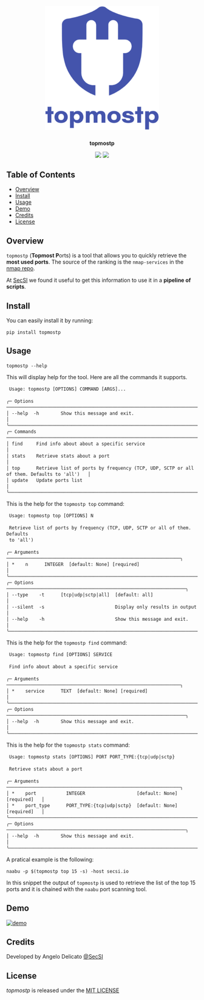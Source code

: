 <h1 align="center">
  <br>
    <img src="https://raw.githubusercontent.com/cybersecsi/topmostp/main/logo.png" alt= "topmostp" width="300px">
</h1>
<p align="center">
    <b>topmostp</b>
<p>

<p align="center">
  <a href="https://github.com/cybersecsi/topmostp/blob/main/README.md"><img src="https://img.shields.io/badge/Documentation-complete-green.svg?style=flat"></a>
  <a href="https://github.com/cybersecsi/topmostp/blob/main/LICENSE"><img src="https://img.shields.io/badge/License-MIT-blue.svg"></a>
</p>

## Table of Contents
- [Overview](#overview)
- [Install](#install)
- [Usage](#usage)
- [Demo](#demo)
- [Credits](#credits)
- [License](#license)

## Overview
``topmostp`` (**Topmost P**orts) is a tool that allows you to quickly retrieve the **most used ports**. The source of the ranking is the ``nmap-services`` in the [nmap repo](https://raw.githubusercontent.com/nmap/nmap/master/nmap-services).

At [SecSI](https://secsi.io) we found it useful to get this information to use it in a **pipeline of scripts**.

## Install
You can easily install it by running:
```
pip install topmostp
```

## Usage
```
topmostp --help
```

This will display help for the tool. Here are all the commands it supports.

```
 Usage: topmostp [OPTIONS] COMMAND [ARGS]...                                                         
                                                                                                     
╭─ Options ─────────────────────────────────────────────────────────────────────────────────────────╮
│ --help  -h        Show this message and exit.                                                     │
╰───────────────────────────────────────────────────────────────────────────────────────────────────╯
╭─ Commands ────────────────────────────────────────────────────────────────────────────────────────╮
│ find     Find info about about a specific service                                                 │
│ stats    Retrieve stats about a port                                                              │
│ top      Retrieve list of ports by frequency (TCP, UDP, SCTP or all of them. Defaults to 'all')   │
│ update   Update ports list                                                                        │
╰───────────────────────────────────────────────────────────────────────────────────────────────────╯
```

This is the help for the ``topmostp top`` command:
```
 Usage: topmostp top [OPTIONS] N                                              
                                                                              
 Retrieve list of ports by frequency (TCP, UDP, SCTP or all of them. Defaults 
 to 'all')                                                                    
                                                                              
╭─ Arguments ────────────────────────────────────────────────────────────────╮
│ *    n      INTEGER  [default: None] [required]                            │
╰────────────────────────────────────────────────────────────────────────────╯
╭─ Options ──────────────────────────────────────────────────────────────────╮
│ --type    -t      [tcp|udp|sctp|all]  [default: all]                       │
│ --silent  -s                          Display only results in output       │
│ --help    -h                          Show this message and exit.          │
╰────────────────────────────────────────────────────────────────────────────╯
```

This is the help for the ``topmostp find`` command:
```
 Usage: topmostp find [OPTIONS] SERVICE                                       
                                                                              
 Find info about about a specific service                                     
                                                                              
╭─ Arguments ────────────────────────────────────────────────────────────────╮
│ *    service      TEXT  [default: None] [required]                         │
╰────────────────────────────────────────────────────────────────────────────╯
╭─ Options ──────────────────────────────────────────────────────────────────╮
│ --help  -h        Show this message and exit.                              │
╰────────────────────────────────────────────────────────────────────────────╯
```

This is the help for the ``topmostp stats`` command:
```
 Usage: topmostp stats [OPTIONS] PORT PORT_TYPE:{tcp|udp|sctp}                
                                                                              
 Retrieve stats about a port                                                  
                                                                              
╭─ Arguments ────────────────────────────────────────────────────────────────╮
│ *    port           INTEGER                   [default: None] [required]   │
│ *    port_type      PORT_TYPE:{tcp|udp|sctp}  [default: None] [required]   │
╰────────────────────────────────────────────────────────────────────────────╯
╭─ Options ──────────────────────────────────────────────────────────────────╮
│ --help  -h        Show this message and exit.                              │
╰────────────────────────────────────────────────────────────────────────────╯
```

A pratical example is the following:
```
naabu -p $(topmostp top 15 -s) -host secsi.io
```

In this snippet the output of ``topmostp`` is used to retrieve the list of the top 15 ports and it is chained with the ``naabu`` port scanning tool.


## Demo
[![demo](https://asciinema.org/a/532210.svg)](https://asciinema.org/a/532210?autoplay=1)

## Credits
Developed by Angelo Delicato [@SecSI](https://secsi.io)

## License
*topmostp* is released under the [MIT LICENSE](https://github.com/cybersecsi/topmostp/blob/main/LICENSE.md)